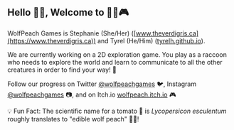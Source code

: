 ## Hello 👋🏻, Welcome to 🐺🍑🎮

WolfPeach Games is Stephanie (She/Her) ([www.theverdigris.ca](https://www.theverdigris.ca)) and Tyrel (He/Him) ([tyrelh.github.io](https://tyrelh.github.io)).

We are currently working on a 2D exploration game. You play as a raccoon who needs to explore the world and learn to communicate to all the other creatures in order to find your way! 🦝

Follow our progress on Twitter [@wolfpeachgames](https://twitter.com/WolfPeachGames) 🐦, Instagram [@wolfpeachgames](https://www.instagram.com/wolfpeachgames/) 📷, and on Itch.io [wolfpeach.itch.io](https://wolfpeach.itch.io) 🎮

💡 Fun Fact: The scientific name for a tomato 🍅 is *Lycopersicon esculentum* roughly translates to "edible wolf peach" 🐺🍑!
<!--
**wolfpeachgames/wolfpeachgames** is a ✨ _special_ ✨ repository because its `README.md` (this file) appears on your GitHub profile.

Here are some ideas to get you started:

- 🔭 I’m currently working on ...
- 🌱 I’m currently learning ...
- 👯 I’m looking to collaborate on ...
- 🤔 I’m looking for help with ...
- 💬 Ask me about ...
- 📫 How to reach me: ...
- 😄 Pronouns: ...
- ⚡ Fun fact: ...

<a href="https://twitter.com/TwitterDev?ref_src=twsrc%5Etfw" class="twitter-follow-button" data-show-count="false">Follow @TwitterDev</a><script async src="https://platform.twitter.com/widgets.js" charset="utf-8"></script>
-->
